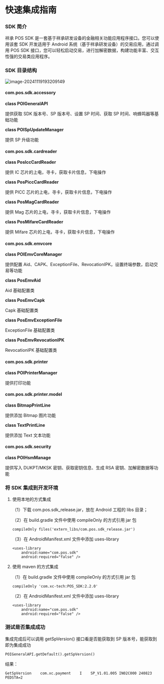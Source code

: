 # 快速集成指南



### SDK 简介

祥承 POS SDK 是一套基于祥承研发设备的金融相关功能应用程序接口。您可以使用该套 SDK 开发适用于 Android 系统（基于祥承研发设备）的交易应用，通过调用 POS SDK 接口，您可以轻松启动交易，进行加解密数据，构建功能丰富、交互性强的交易类应用程序。



### SDK 目录结构

![image-20241119193209149](C:\Users\DELL\AppData\Roaming\Typora\typora-user-images\image-20241119193209149.png)



#### com.pos.sdk.accessory

**class POIGeneralAPI**

提供获取 SDK 版本号、SP 版本号、设置 SP 时间、获取 SP 时间、响蜂鸣器等基础功能

**class POISpUpdateManager**

提供 SP 升级功能



#### com.pos.sdk.cardreader

**class PosIccCardReader**

提供 IC 芯片的上电，寻卡，获取卡片信息，下电操作

**class PosPiccCardReader**

提供 PICC 芯片的上电，寻卡，获取卡片信息，下电操作

**class PosMagCardReader**

提供 Mag 芯片的上电，寻卡，获取卡片信息，下电操作

**class PosMifareCardReader**

提供 Mifare 芯片的上电，寻卡，获取卡片信息，下电操作



#### com.pos.sdk.emvcore

**class POIEmvCoreManager**

提供配置 Aid、CAPK、ExceptionFile、RevocationIPK，设置终端参数，启动交易等功能

**class PosEmvAid**

Aid 基础配置类

**class PosEmvCapk**

Capk 基础配置类

**class PosEmvExceptionFile**

ExceptionFile 基础配置类

**class PosEmvRevocationIPK**

RevocationIPK 基础配置类



#### com.pos.sdk.printer

**class POIPrinterManager**

提供打印功能



#### com.pos.sdk.printer.model

**class BitmapPrintLine**

提供添加 Bitmap 图片功能

**class TextPrintLine**

提供添加 Text 文本功能



#### com.pos.sdk.security

**class POIHsmManage**

提供写入 DUKPT/MKSK 密钥、获取密钥信息、生成 RSA 密钥、加解密数据等功能



### 将 SDK 集成到开发环境

1. 使用本地的方式集成

    （1）下载 com.pos.sdk_release.jar，放在 Android 工程的 libs 目录；

    （2）在 build.gradle 文件中使用 compileOnly 的方式引用 jar 包

    ~~~
    compileOnly files('extern_libs/com.pos.sdk_release.jar')
    ~~~

    （3）在 AndroidManifest.xml 文件中添加 uses-library

    ~~~
    <uses-library
        android:name="com.pos.sdk"
        android:required="false" />
    ~~~

2. 使用 maven 的方式集成

    （1）在 build.gradle 文件中使用 compileOnly 的方式引用 jar 包

    ~~~
    compileOnly 'com.xc-tech:POS_SDK:2.2.0'
    ~~~

    （2）在 AndroidManifest.xml 文件中添加 uses-library

    ~~~
    <uses-library
        android:name="com.pos.sdk"
        android:required="false" />
    ~~~

    

### 测试是否集成成功

集成完成后可以调用 getSpVersion() 接口看是否能获取到 SP 版本号，能获取到即为集成成功

~~~
POIGeneralAPI.getDefault().getSpVersion()
~~~

结果：

~~~
GetSpVersion    com.xc.payment    I    SP_V1.01.005 IN02C000 240823 PEDSTA=2
~~~

